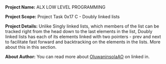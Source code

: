 __Project Name:__ ALX LOW LEVEL PROGRAMMING

__Project Scope:__ Project Task 0x17 C - Doubly linked lists

__Project Details:__ Unlike Singly linked lists, which members of the list
can be tracked right from the head down to the last elements in the list,
Doubly linked lists has each of its elements linked with two pointers -
prev and next to facilitate fast forward and backtracking on the elements
in the lists. More about this in this section.

__About Author:__ You can read more about [OluwaninsolaAO](https://www.linkedin.com/in/oluwaninsolaao) on linked in.
